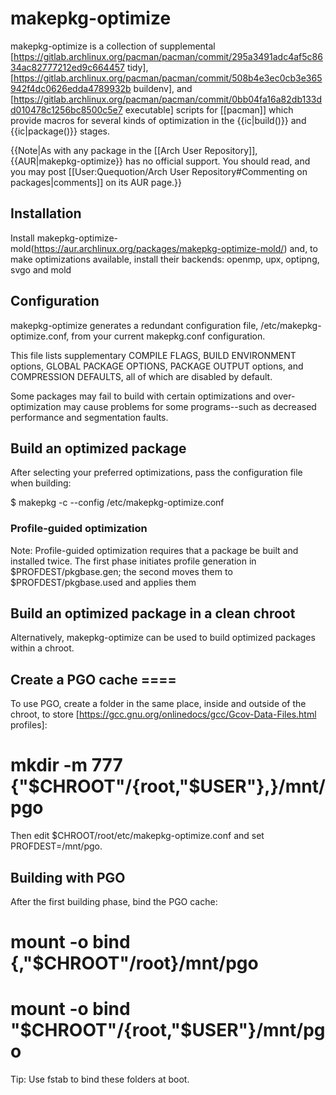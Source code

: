 # makepkg-optimize

makepkg-optimize is a collection of supplemental [https://gitlab.archlinux.org/pacman/pacman/commit/295a3491adc4af5c8634ac82777212ed9c664457 tidy], [https://gitlab.archlinux.org/pacman/pacman/commit/508b4e3ec0cb3e365942f4dc0626edda4789932b buildenv], and [https://gitlab.archlinux.org/pacman/pacman/commit/0bb04fa16a82db133dd010478c1256bc8500c5e7 executable] scripts for [[pacman]] which provide macros for several kinds of optimization in the {{ic|build()}} and {{ic|package()}} stages.

{{Note|As with any package in the [[Arch User Repository]], {{AUR|makepkg-optimize}} has no official support. You should read, and you may post [[User:Quequotion/Arch User Repository#Commenting on packages|comments]] on its AUR page.}}

## Installation

Install makepkg-optimize-mold(https://aur.archlinux.org/packages/makepkg-optimize-mold/) and, to make optimizations available, install their backends: openmp, upx, optipng, svgo and mold

## Configuration

makepkg-optimize generates a redundant configuration file, /etc/makepkg-optimize.conf, from your current makepkg.conf configuration.

This file lists supplementary COMPILE FLAGS, BUILD ENVIRONMENT options, GLOBAL PACKAGE OPTIONS, PACKAGE OUTPUT options, and COMPRESSION DEFAULTS, all of which are disabled by default.

Some packages may fail to build with certain optimizations and over-optimization may cause problems for some programs--such as decreased performance and segmentation faults.

## Build an optimized package

After selecting your preferred optimizations, pass the configuration file when building:

\$ makepkg -c --config /etc/makepkg-optimize.conf

### Profile-guided optimization

Note: Profile-guided optimization requires that a package be built and installed twice. The first phase initiates profile generation in $PROFDEST/pkgbase.gen; the second moves them to $PROFDEST/pkgbase.used and applies them

## Build an optimized package in a clean chroot

Alternatively, makepkg-optimize can be used to build optimized packages within a chroot.

## Create a PGO cache ====

To use PGO, create a folder in the same place, inside and outside of the chroot, to store [https://gcc.gnu.org/onlinedocs/gcc/Gcov-Data-Files.html profiles]:

# mkdir -m 777 {"$CHROOT"/{root,"$USER"},}/mnt/pgo

Then edit \$CHROOT/root/etc/makepkg-optimize.conf and set PROFDEST=/mnt/pgo.

## Building with PGO

After the first building phase, bind the PGO cache:

# mount -o bind {,"\$CHROOT"/root}/mnt/pgo

# mount -o bind "$CHROOT"/{root,"$USER"}/mnt/pgo

Tip: Use fstab to bind these folders at boot.
